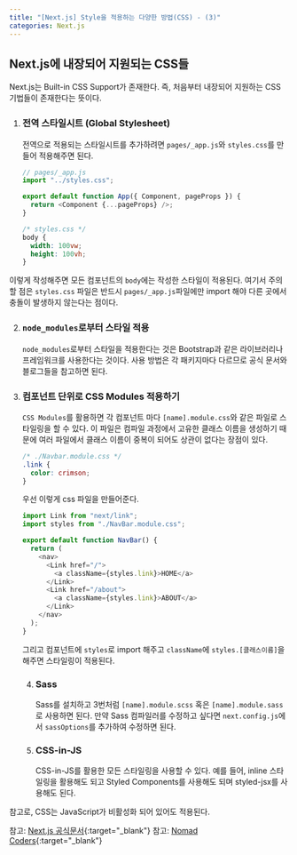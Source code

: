 ```yaml
---
title: "[Next.js] Style을 적용하는 다양한 방법(CSS) - (3)"
categories: Next.js
---
```


## Next.js에 내장되어 지원되는 CSS들

Next.js는 Built-in CSS Support가 존재한다. 즉, 처음부터 내장되어 지원하는 CSS 기법들이 존재한다는 뜻이다.

1. ### 전역 스타일시트 (Global Stylesheet)

   전역으로 적용되는 스타일시트를 추가하려면 `pages/_app.js`와 `styles.css`를 만들어 적용해주면 된다.

   ```js
   // pages/_app.js
   import "../styles.css";

   export default function App({ Component, pageProps }) {
     return <Component {...pageProps} />;
   }
   ```

   ```css
   /* styles.css */
   body {
     width: 100vw;
     height: 100vh;
   }
   ```

이렇게 작성해주면 모든 컴포넌트의 `body`에는 작성한 스타일이 적용된다. 여기서 주의할 점은 `styles.css` 파일은 반드시 `pages/_app.js`파일에만 import 해야 다른 곳에서 충돌이 발생하지 않는다는 점이다.

2. ### `node_modules`로부터 스타일 적용

   `node_modules`로부터 스타일을 적용한다는 것은 Bootstrap과 같은 라이브러리나 프레임워크를 사용한다는 것이다. 사용 방법은 각 패키지마다 다르므로 공식 문서와 블로그들을 참고하면 된다.

3. ### 컴포넌트 단위로 CSS Modules 적용하기

   `CSS Modules`를 활용하면 각 컴포넌트 마다 `[name].module.css`와 같은 파일로 스타일링을 할 수 있다. 이 파일은 컴파일 과정에서 고유한 클래스 이름을 생성하기 때문에 여러 파일에서 클래스 이름이 중복이 되어도 상관이 없다는 장점이 있다.

   ```css
   /* ./Navbar.module.css */
   .link {
     color: crimson;
   }
   ```

   우선 이렇게 css 파일을 만들어준다.

   ```js
   import Link from "next/link";
   import styles from "./NavBar.module.css";

   export default function NavBar() {
     return (
       <nav>
         <Link href="/">
           <a className={styles.link}>HOME</a>
         </Link>
         <Link href="/about">
           <a className={styles.link}>ABOUT</a>
         </Link>
       </nav>
     );
   }
   ```

   그리고 컴포넌트에 `styles`로 import 해주고 `className`에 `styles.[클래스이름]`을 해주면 스타일링이 적용된다.

   4. ### Sass

      Sass를 설치하고 3번처럼 `[name].module.scss` 혹은 `[name].module.sass`로 사용하면 된다. 만약 Sass 컴파일러를 수정하고 싶다면 `next.config.js`에서 `sassOptions`를 추가하여 수정하면 된다.

   5. ### CSS-in-JS
      CSS-in-JS를 활용한 모든 스타일링을 사용할 수 있다. 예를 들어, inline 스타일링을 활용해도 되고 Styled Components를 사용해도 되며 styled-jsx를 사용해도 된다.

참고로, CSS는 JavaScript가 비활성화 되어 있어도 적용된다.

참고: [Next.js 공식문서](https://nextjs.org/docs){:target="\_blank"}
참고: [Nomad Coders](https://nomadcoders.co/){:target="\_blank"}
